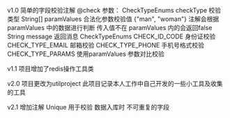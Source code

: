 v1.0
简单的字段校验注解 @check 
参数：
    CheckTypeEnums checkType 校验类型 
    String[] paramValues 合法化参数校验值  {"man", "woman"} 注解会根据 paramValues 中的数据进行判断 传入值不在 paramValues 内的会返回false
    String message  返回消息
CheckTypeEnums
    CHECK_ID_CODE 身份证校验
    CHECK_TYPE_EMAIL 邮箱校验
    CHECK_TYPE_PHONE 手机号格式校验
    CHECK_TYPE_PARAMS 使用paramValues 参数对比校验

v1.1
项目增加了redis操作工具类

v2.0
项目更改为utilproject
此项目记录本人工作中自己开发的一些小工具及收集的工具

v2.1
增加注解 Unique 用于校验 数据入库时 不可重复的字段

